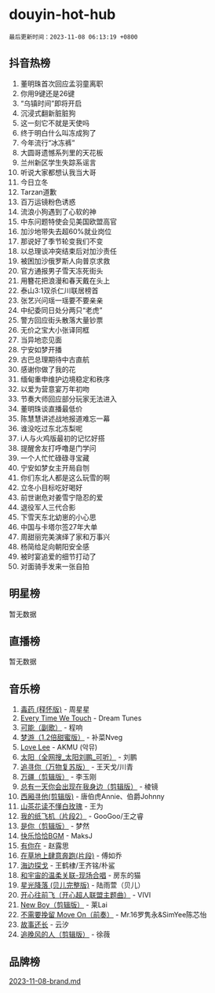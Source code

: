 # douyin-hot-hub

`最后更新时间：2023-11-08 06:13:19 +0800`

## 抖音热榜

1. 董明珠首次回应孟羽童离职
1. 你用9键还是26键
1. “乌镇时间”即将开启
1. 沉浸式翻新脏脏狗
1. 这一刻它不就是天使吗
1. 终于明白什么叫冻成狗了
1. 今年流行“冰冻裤”
1. 大圆哥遗憾系列里的天花板
1. 兰州新区学生失踪系谣言
1. 听说大家都想认我当大哥
1. 今日立冬
1. Tarzan道歉
1. 百万运镜粉色诱惑
1. 流浪小狗遇到了心软的神
1. 中东问题特使会见美国欧盟高官
1. 加沙地带失去超60%就业岗位
1. 那说好了季节轮变我们不变
1. 以总理谈冲突结束后对加沙责任
1. 被困加沙俄罗斯人向普京求救
1. 官方通报男子雪天冻死街头
1. 用簪花把浪漫和春天戴在头上
1. 泰山3:1双杀仁川联居榜首
1. 张艺兴问瑶一瑶要不要亲亲
1. 中纪委同日处分两只“老虎”
1. 警方回应街头散落大量钞票
1. 无价之宝大小张译同框
1. 当异地恋见面
1. 宁安如梦开播
1. 古巴总理期待中古直航
1. 感谢你做了我的花
1. 缅甸重申维护边境稳定和秩序
1. 以爱为营意宴万年初吻
1. 节奏大师回应部分玩家无法进入
1. 董明珠谈直播最低价
1. 陈慧慧讲述战地报道难忘一幕
1. 谁没吃过东北冻梨呢
1. i人与火鸡版最初的记忆好搭
1. 提醒舍友打呼噜是门学问
1. 一个人忙忙碌碌寻宝藏
1. 宁安如梦女主开局自刎
1. 你们东北人都是这么玩雪的啊
1. 立冬小目标吃好喝好
1. 前世谢危对姜雪宁隐忍的爱
1. 退役军人三代合影
1. 下雪天东北幼崽的小心思
1. 中国与卡塔尔签27年大单
1. 周甜丽完美演绎了家和万事兴
1. 杨简给足向朝阳安全感
1. 被时宴追爱的细节打动了
1. 对面骑手发来一张自拍

## 明星榜

暂无数据

## 直播榜

暂无数据

## 音乐榜

1. [毒药 (释怀版)](https://sf3-cdn-tos.douyinstatic.com/obj/tos-cn-ve-2774/oYILMEAzspdZBIzy4frJNB8ZHPHWAhiwowd4Ad) - 周星星
1. [Every Time We Touch](https://sf6-cdn-tos.douyinstatic.com/obj/tos-cn-ve-2774/ogN6lUKQeBBfEVhIOMikG1CcJjugxk1tztZyhP) - Dream Tunes
1. [可能（副歌）](https://sf3-cdn-tos.douyinstatic.com/obj/tos-cn-ve-2774/cde1731888894259b333569393c2fb51) - 程响
1. [梦游（1.2倍甜蜜版）](https://sf3-cdn-tos.douyinstatic.com/obj/tos-cn-ve-2774/o4gyAUm8hwufoEABmwVIiQtHsFuGzAEEWtNMzo) - 补菜Nveg
1. [Love Lee](https://sf6-cdn-tos.douyinstatic.com/obj/tos-cn-ve-2774/o05GbkJGbCBTdDnMtB0fwOYgkeZp23vrWQDQBS) - AKMU (악뮤)
1. [太阳（全网搜_太阳刘鹏_可听）](https://sf6-cdn-tos.douyinstatic.com/obj/tos-cn-ve-2774/ogWbyIQnlBFImVbeDocRdCIYtBHlbJXgfZMvgz) - 刘鹏
1. [追寻你（万物复苏版）](https://sf6-cdn-tos.douyinstatic.com/obj/tos-cn-ve-2774/oYeAZJsbjIDit9APmBg8u6uDUQnHmoCf3gbo74) - 王天戈/川青
1. [万疆（剪辑版）](https://sf6-cdn-tos.douyinstatic.com/obj/tos-cn-ve-2774/ooG7oVgFlDTelKCjCsTTobQvbdtj1BBQXnfZd8) - 李玉刚
1. [总有一天你会出现在我身边（剪辑版）](https://sf6-cdn-tos.douyinstatic.com/obj/tos-cn-ve-2774/oMLsHwhWW7CYoAhoWB9EXUQIzNBsfAJxpAoxCU) - 棱镜
1. [西厢寻他(剪辑版)](https://sf3-cdn-tos.douyinstatic.com/obj/tos-cn-ve-2774/oUsAVfAQKlRNxEv5qxvIB8o5qmIWUcXbzJKJhw) - 唐伯虎Annie、伯爵Johnny
1. [山茶花读不懂白玫瑰](https://sf3-cdn-tos.douyinstatic.com/obj/tos-cn-ve-2774/osfn8B7DktrRHEPJgPCfDbw7QDQEkwC16BxZg9) - 王为
1. [我的纸飞机（片段2）](https://sf6-cdn-tos.douyinstatic.com/obj/tos-cn-ve-2774/oM2ZrKcg2CD5AeRB2gkeXOFB1IxAGJdZPazYHf) - GooGoo/王之睿
1. [是你（剪辑版）](https://sf6-cdn-tos.douyinstatic.com/obj/tos-cn-ve-2774/46019dae783c4c969944217fe1cfafc4) - 梦然
1. [快乐恰恰BGM](https://sf3-cdn-tos.douyinstatic.com/obj/tos-cn-ve-2774/07b173ca7d2f40f3ba0b97ac7fa3a44a) - MaksJ
1. [有你在](https://sf3-cdn-tos.douyinstatic.com/obj/tos-cn-ve-2774/o8zImmNsI8B0yfAW5FKAB1oBhkMAlIrwsZEi1V) - 赵露思
1. [在草地上肆意奔跑(片段)](https://sf6-cdn-tos.douyinstatic.com/obj/tos-cn-ve-2774/8831d494742f45dabdfa8adb8b817259) - 傅如乔
1. [海边探戈](https://sf3-cdn-tos.douyinstatic.com/obj/tos-cn-ve-2774/os9gE0VQCGqt6VQkZDyBBYvfSDY0QFe3vVmubn) - 王鹤棣/王齐铭/朴鲨
1. [和宇宙的温柔关联-现场合唱](https://sf6-cdn-tos.douyinstatic.com/obj/tos-cn-ve-2774/o0hONGDYQBgk0e5bqDeQOonVmncA6tC2nBwZLT) - 房东的猫
1. [星光降落 (贝儿完整版)](https://sf3-cdn-tos.douyinstatic.com/obj/tos-cn-ve-2774/okwB9hAwyAtsFFkFBzAX1hOOfQuIoMNs0W2Mwr) - 陆雨萱（贝儿）
1. [开心往前飞（开心超人联盟主题曲）](https://sf3-cdn-tos.douyinstatic.com/obj/tos-cn-ve-2774/9d8fb7c82cf1421fb93a9fe925275e0a) - VIVI
1. [New Boy（剪辑版）](https://sf6-cdn-tos.douyinstatic.com/obj/tos-cn-ve-2774/oAozkaGFcPxBerw7nBQfYf8z6CgCZAblDka2cl) - 莱Lai
1. [不需要挽留 Move On（前奏）](https://sf6-cdn-tos.douyinstatic.com/obj/tos-cn-ve-2774/ooCBhgCCkF4nExzQL9WZSUbitfA8IsDkgQIYhe) - Mr.16罗隽永&SimYee陈芯怡
1. [故事还长](https://sf6-cdn-tos.douyinstatic.com/obj/tos-cn-ve-2774/30a26758c8594f0ab81ac675c33ee2c5) - 云汐
1. [追晚风的人（剪辑版）](https://sf3-cdn-tos.douyinstatic.com/obj/tos-cn-ve-2774/560835060af84ac29cd5c12e2a98f7eb) - 徐薇

## 品牌榜

[2023-11-08-brand.md](2023-11-08-brand.md)
